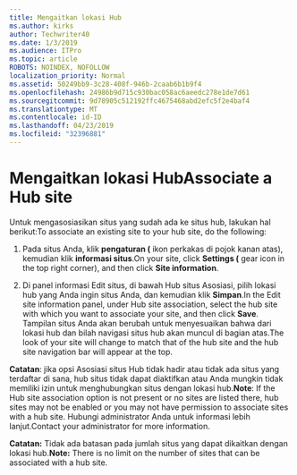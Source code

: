 ```yaml
---
title: Mengaitkan lokasi Hub
ms.author: kirks
author: Techwriter40
ms.date: 1/3/2019
ms.audience: ITPro
ms.topic: article
ROBOTS: NOINDEX, NOFOLLOW
localization_priority: Normal
ms.assetid: 50249bb9-3c28-408f-946b-2caab6b1b9f4
ms.openlocfilehash: 24986b9d715c930bac058ac6aeedc278e1de7d61
ms.sourcegitcommit: 9d78905c512192ffc4675468abd2efc5f2e4baf4
ms.translationtype: MT
ms.contentlocale: id-ID
ms.lasthandoff: 04/23/2019
ms.locfileid: "32396881"
---
```

# <a name="associate-a-hub-site"></a><span data-ttu-id="048fe-102">Mengaitkan lokasi Hub</span><span class="sxs-lookup"><span data-stu-id="048fe-102">Associate a Hub site</span></span>

<span data-ttu-id="048fe-103">Untuk mengasosiasikan situs yang sudah ada ke situs hub, lakukan hal berikut:</span><span class="sxs-lookup"><span data-stu-id="048fe-103">To associate an existing site to your hub site, do the following:</span></span>
  
1. <span data-ttu-id="048fe-104">Pada situs Anda, klik **pengaturan (** ikon perkakas di pojok kanan atas), kemudian klik **informasi situs**.</span><span class="sxs-lookup"><span data-stu-id="048fe-104">On your site, click **Settings (** gear icon in the top right corner), and then click **Site information**.</span></span> 
    
2. <span data-ttu-id="048fe-105">Di panel informasi Edit situs, di bawah Hub situs Asosiasi, pilih lokasi hub yang Anda ingin situs Anda, dan kemudian klik **Simpan**.</span><span class="sxs-lookup"><span data-stu-id="048fe-105">In the Edit site information panel, under Hub site association, select the hub site with which you want to associate your site, and then click **Save**.</span></span> <span data-ttu-id="048fe-106">Tampilan situs Anda akan berubah untuk menyesuaikan bahwa dari lokasi hub dan bilah navigasi situs hub akan muncul di bagian atas.</span><span class="sxs-lookup"><span data-stu-id="048fe-106">The look of your site will change to match that of the hub site and the hub site navigation bar will appear at the top.</span></span> 
    
 <span data-ttu-id="048fe-107">**Catatan**: jika opsi Asosiasi situs Hub tidak hadir atau tidak ada situs yang terdaftar di sana, hub situs tidak dapat diaktifkan atau Anda mungkin tidak memiliki izin untuk menghubungkan situs dengan lokasi hub.</span><span class="sxs-lookup"><span data-stu-id="048fe-107">**Note**: If the Hub site association option is not present or no sites are listed there, hub sites may not be enabled or you may not have permission to associate sites with a hub site.</span></span> <span data-ttu-id="048fe-108">Hubungi administrator Anda untuk informasi lebih lanjut.</span><span class="sxs-lookup"><span data-stu-id="048fe-108">Contact your administrator for more information.</span></span> 
  
 <span data-ttu-id="048fe-109">**Catatan:** Tidak ada batasan pada jumlah situs yang dapat dikaitkan dengan lokasi hub.</span><span class="sxs-lookup"><span data-stu-id="048fe-109">**Note:** There is no limit on the number of sites that can be associated with a hub site.</span></span> 
  

